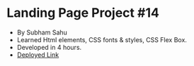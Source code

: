 # Landing Page Project #14

- By Subham Sahu
- Learned Html elements, CSS fonts & styles, CSS Flex Box.
- Developed in 4 hours.
- [Deployed Link](https://stately-daifuku-df5f73.netlify.app/)
